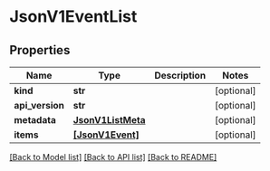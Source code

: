 # JsonV1EventList


## Properties
Name | Type | Description | Notes
------------ | ------------- | ------------- | -------------
**kind** | **str** |  | [optional] 
**api_version** | **str** |  | [optional] 
**metadata** | [**JsonV1ListMeta**](JsonV1ListMeta.md) |  | [optional] 
**items** | [**[JsonV1Event]**](JsonV1Event.md) |  | [optional] 

[[Back to Model list]](../README.md#documentation-for-models) [[Back to API list]](../README.md#documentation-for-api-endpoints) [[Back to README]](../README.md)


